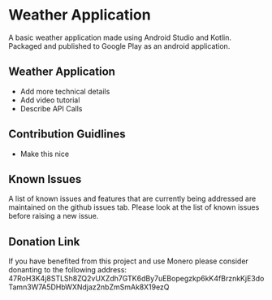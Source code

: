 # Weather Application
A basic weather application made using Android Studio and Kotlin. Packaged and published to Google Play as an android application.

## Weather Application
* Add more technical details
* Add video tutorial
* Describe API Calls

## Contribution Guidlines
* Make this nice

## Known Issues
A list of known issues and features that are currently being addressed are maintained on the github issues tab. Please look at the list of known issues before raising a new issue.

## Donation Link
If you have benefited from this project and use Monero please consider donanting to the following address: 47RoH3K4j8STLSh8ZQ2vUXZdh7GTK6dBy7uEBopegzkp6kK4fBrznkKjE3doTamn3W7A5DHbWXNdjaz2nbZmSmAk8X19ezQ
